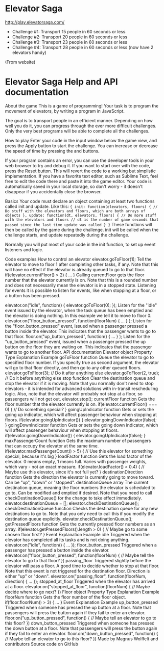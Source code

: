 # Elevator Saga

http://play.elevatorsaga.com/

* Challenge #1: Transport 15 people in 60 seconds or less
* Challenge #2: Transport 20 people in 60 seconds or less
* Challenge #3: Transport 23 people in 60 seconds or less
* Challenge #4: Transport 28 people in 60 seconds or less (now have 2 elevators handy)


(From website)
# Elevator Saga Help and API documentation
About the game
This is a game of programming!
Your task is to program the movement of elevators, by writing a program in JavaScript.

The goal is to transport people in an efficient manner.
Depending on how well you do it, you can progress through the ever more difficult challenges.
Only the very best programs will be able to complete all the challenges.

How to play
Enter your code in the input window below the game view, and press the Apply button to start the challenge.
You can increase or decrease the speed of time by pressing the  and  buttons.

If your program contains an error, you can use the developer tools in your web browser to try and debug it. If you want to start over with the code, press the Reset button. This will revert the code to a working but simplistic implementation.
If you have a favorite text editor, such as Sublime Text, feel free to edit the code there and paste it into the game editor.
Your code is automatically saved in your local storage, so don't worry - it doesn't disappear if you accidentally close the browser.

Basics
Your code must declare an object containing at least two functions called init and update. Like this:
`
{
    init: function(elevators, floors) {
        // Do stuff with the elevators and floors, which are both arrays of objects
    },
    update: function(dt, elevators, floors) {
        // Do more stuff with the elevators and floors
        // dt is the number of game seconds that passed since the last time update was called
    }
}
`
These functions will then be called by the game during the challenge.
init will be called when the challenge starts, and update repeatedly during the challenge.

Normally you will put most of your code in the init function, to set up event listeners and logic.

Code examples
How to control an elevator
elevator.goToFloor(1);
Tell the elevator to move to floor 1 after completing other tasks, if any. Note that this will have no effect if the elevator is already queued to go to that floor.
if(elevator.currentFloor() > 2) { ... }
Calling currentFloor gets the floor number that the elevator currently is on. Note that this is a rounded number and does not necessarily mean the elevator is in a stopped state.
Listening for events
It is possible to listen for events, like when stopping at a floor, or a button has been pressed.

elevator.on("idle", function() { elevator.goToFloor(0); });
Listen for the "idle" event issued by the elevator, when the task queue has been emptied and the elevator is doing nothing. In this example we tell it to move to floor 0.
elevator.on("floor_button_pressed", function(floorNum) { ... } );
Listen for the "floor_button_pressed" event, issued when a passenger pressed a button inside the elevator. This indicates that the passenger wants to go to that floor.
floor.on("up_button_pressed", function() { ... } );
Listen for the "up_button_pressed" event, issued when a passenger pressed the up button on the floor they are waiting on. This indicates that the passenger wants to go to another floor.
API documentation
Elevator object
Property	Type	Explanation	Example
goToFloor	function	Queue the elevator to go to specified floor number. If you specify true as second argument, the elevator will go to that floor directly, and then go to any other queued floors.
elevator.goToFloor(3); // Do it after anything else
elevator.goToFloor(2, true); // Do it before anything else
stop	function	Clear the destination queue and stop the elevator if it is moving. Note that you normally don't need to stop elevators - it is intended for advanced solutions with in-transit rescheduling logic. Also, note that the elevator will probably not stop at a floor, so passengers will not get out.
elevator.stop();
currentFloor	function	Gets the floor number that the elevator currently is on.
if(elevator.currentFloor() === 0) {
    // Do something special?
}
goingUpIndicator	function	Gets or sets the going up indicator, which will affect passenger behaviour when stopping at floors.
if(elevator.goingUpIndicator()) {
    elevator.goingDownIndicator(false);
}
goingDownIndicator	function	Gets or sets the going down indicator, which will affect passenger behaviour when stopping at floors.
if(elevator.goingDownIndicator()) {
    elevator.goingUpIndicator(false);
}
maxPassengerCount	function	Gets the maximum number of passengers that can occupy the elevator at the same time.
if(elevator.maxPassengerCount() > 5) {
    // Use this elevator for something special, because it's big
}
loadFactor	function	Gets the load factor of the elevator. 0 means empty, 1 means full. Varies with passenger weights, which vary - not an exact measure.
if(elevator.loadFactor() < 0.4) {
    // Maybe use this elevator, since it's not full yet?
}
destinationDirection	function	Gets the direction the elevator is currently going to move toward. Can be "up", "down" or "stopped".
destinationQueue	array	The current destination queue, meaning the floor numbers the elevator is scheduled to go to. Can be modified and emptied if desired. Note that you need to call checkDestinationQueue() for the change to take effect immediately.
elevator.destinationQueue = [];
elevator.checkDestinationQueue();
checkDestinationQueue	function	Checks the destination queue for any new destinations to go to. Note that you only need to call this if you modify the destination queue explicitly.
elevator.checkDestinationQueue();
getPressedFloors	function	Gets the currently pressed floor numbers as an array.
if(elevator.getPressedFloors().length > 0) {
    // Maybe go to some chosen floor first?
}
Event	Explanation	Example
idle	Triggered when the elevator has completed all its tasks and is not doing anything.
elevator.on("idle", function() { ... });
floor_button_pressed	Triggered when a passenger has pressed a button inside the elevator.
elevator.on("floor_button_pressed", function(floorNum) {
    // Maybe tell the elevator to go to that floor?
})
passing_floor	Triggered slightly before the elevator will pass a floor. A good time to decide whether to stop at that floor. Note that this event is not triggered for the destination floor. Direction is either "up" or "down".
elevator.on("passing_floor", function(floorNum, direction) { ... });
stopped_at_floor	Triggered when the elevator has arrived at a floor.
elevator.on("stopped_at_floor", function(floorNum) {
    // Maybe decide where to go next?
})
Floor object
Property	Type	Explanation	Example
floorNum	function	Gets the floor number of the floor object.
if(floor.floorNum() > 3) { ... }
Event	Explanation	Example
up_button_pressed	Triggered when someone has pressed the up button at a floor. Note that passengers will press the button again if they fail to enter an elevator.
floor.on("up_button_pressed", function() {
    // Maybe tell an elevator to go to this floor?
})
down_button_pressed	Triggered when someone has pressed the down button at a floor. Note that passengers will press the button again if they fail to enter an elevator.
floor.on("down_button_pressed", function() {
    // Maybe tell an elevator to go to this floor?
})
Made by Magnus Wolffelt and contributors
Source code on GitHub
